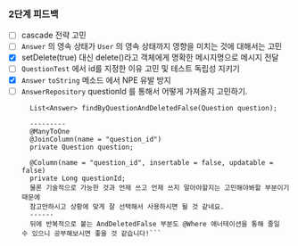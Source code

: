 ### 2단계 피드백
- [ ] cascade 전략 고민
- [ ] `Answer` 의 영속 상태가 `User` 의 영속 상태까지 영향을 미치는 것에 대해서는 고민
- [x] setDelete(true) 대신 delete()라고 객체에게 명확한 메시지명으로 메시지 전달
- [ ] `QuestionTest` 에서  id를 지정한 이유 고민 및 테스트 독립성 지키기
- [x] `Answer` `toString` 메소드 에서 NPE 유발 방지
- [ ] `AnswerRepository` questionId 를 통해서 어떻게 가져올지 고민하기.
  ```이런식으로도 가능합니다.
    List<Answer> findByQuestionAndDeletedFalse(Question question);
    
    ---------
    @ManyToOne
    @JoinColumn(name = "question_id")
    private Question question;
    
    @Column(name = "question_id", insertable = false, updatable = false)
    private Long questionId;
    물론 기술적으로 가능한 것과 언제 쓰고 언제 쓰지 말아야할지는 고민해야봐할 부분이기 때문에
    참고만하시고 상황에 맞게 잘 선택해서 사용하시면 될 것 같네요.
    ------
    뒤에 반복적으로 붙는 AndDeletedFalse 부분도 @Where 애너테이션을 통해 줄일 수 있으니 공부해보시면 좋을 것 같습니다!```
    

